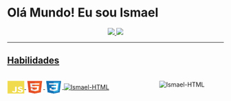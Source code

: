 <h1>Olá Mundo! Eu sou Ismael</h1>
<div align="center">
  <a href="https://github.com/iCode-Chaves">
  <img height="180em" src="https://github-readme-stats.vercel.app/api?username=iCode-Chaves&show_icons=false&theme=vue-dark&include_all_commits=true&count_private=true"/>
  <img height="180em" src="https://github-readme-stats.vercel.app/api/top-langs/?username=iCode-Chaves&layout=compact&langs_count=7&theme=vue-dark"/>
</div>
 <hr>
  <h2>Habilidades</h2>
 <div style="display: inline_block"><br>
  <img align="center" alt="Ismael-Js" height="30" width="40" src="https://raw.githubusercontent.com/devicons/devicon/master/icons/javascript/javascript-plain.svg">
  <img align="center" alt="Ismael-HTML" height="30" width="40" src="https://raw.githubusercontent.com/devicons/devicon/master/icons/html5/html5-original.svg">
  <img align="center" alt="Ismael-CSS" height="30" width="40" src="https://raw.githubusercontent.com/devicons/devicon/master/icons/css3/css3-original.svg">
  <img align="center" alt="Ismael-HTML" height="30" width="40" src="https://cdn.jsdelivr.net/gh/devicons/devicon/icons/bootstrap/bootstrap-original.svg" />
  <img align="right" alt="Ismael-HTML" height="150" width="150" src="https://i.ibb.co/k68mMpN/xavatar.png">
</div>
